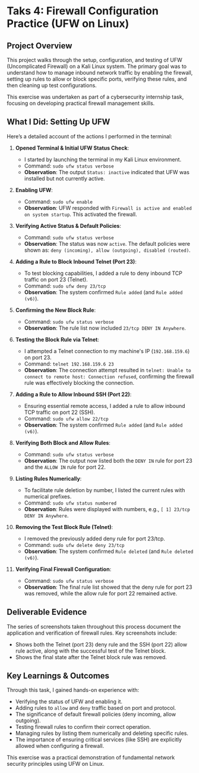 
# Taks 4: Firewall Configuration Practice (UFW on Linux)

## Project Overview

This project walks through the setup, configuration, and testing of UFW (Uncomplicated Firewall) on a Kali Linux system. The primary goal was to understand how to manage inbound network traffic by enabling the firewall, setting up rules to allow or block specific ports, verifying these rules, and then cleaning up test configurations.

This exercise was undertaken as part of a cybersecurity internship task, focusing on developing practical firewall management skills.

## What I Did: Setting Up UFW

Here’s a detailed account of the actions I performed in the terminal:

1.  **Opened Terminal & Initial UFW Status Check**:
    * I started by launching the terminal in my Kali Linux environment.
    * Command: `sudo ufw status verbose`
    * **Observation**: The output `Status: inactive` indicated that UFW was installed but not currently active.

2.  **Enabling UFW**:
    * Command: `sudo ufw enable`
    * **Observation**: UFW responded with `Firewall is active and enabled on system startup`. This activated the firewall.

3.  **Verifying Active Status & Default Policies**:
    * Command: `sudo ufw status verbose`
    * **Observation**: The status was now `active`. The default policies were shown as: `deny (incoming), allow (outgoing), disabled (routed)`.

4.  **Adding a Rule to Block Inbound Telnet (Port 23)**:
    * To test blocking capabilities, I added a rule to deny inbound TCP traffic on port 23 (Telnet).
    * Command: `sudo ufw deny 23/tcp`
    * **Observation**: The system confirmed `Rule added` (and `Rule added (v6)`).

5.  **Confirming the New Block Rule**:
    * Command: `sudo ufw status verbose`
    * **Observation**: The rule list now included `23/tcp DENY IN Anywhere`.

6.  **Testing the Block Rule via Telnet**:
    * I attempted a Telnet connection to my machine's IP (`192.168.159.6`) on port 23.
    * Command: `telnet 192.168.159.6 23`
    * **Observation**: The connection attempt resulted in `telnet: Unable to connect to remote host: Connection refused`, confirming the firewall rule was effectively blocking the connection.

7.  **Adding a Rule to Allow Inbound SSH (Port 22)**:
    * Ensuring essential remote access, I added a rule to allow inbound TCP traffic on port 22 (SSH).
    * Command: `sudo ufw allow 22/tcp`
    * **Observation**: The system confirmed `Rule added` (and `Rule added (v6)`).

8.  **Verifying Both Block and Allow Rules**:
    * Command: `sudo ufw status verbose`
    * **Observation**: The output now listed both the `DENY IN` rule for port 23 and the `ALLOW IN` rule for port 22.

9.  **Listing Rules Numerically**:
    * To facilitate rule deletion by number, I listed the current rules with numerical prefixes.
    * Command: `sudo ufw status numbered`
    * **Observation**: Rules were displayed with numbers, e.g., `[ 1] 23/tcp DENY IN Anywhere`.

10. **Removing the Test Block Rule (Telnet)**:
    * I removed the previously added deny rule for port 23/tcp.
    * Command: `sudo ufw delete deny 23/tcp`
    * **Observation**: The system confirmed `Rule deleted` (and `Rule deleted (v6)`).

11. **Verifying Final Firewall Configuration**:
    * Command: `sudo ufw status verbose`
    * **Observation**: The final rule list showed that the deny rule for port 23 was removed, while the allow rule for port 22 remained active.

## Deliverable Evidence

The series of screenshots taken throughout this process document the application and verification of firewall rules. Key screenshots include:
* Shows both the Telnet (port 23) deny rule and the SSH (port 22) allow rule active, along with the successful test of the Telnet block.
* Shows the final state after the Telnet block rule was removed.

## Key Learnings & Outcomes

Through this task, I gained hands-on experience with:
* Verifying the status of UFW and enabling it.
* Adding rules to `allow` and `deny` traffic based on port and protocol.
* The significance of default firewall policies (deny incoming, allow outgoing).
* Testing firewall rules to confirm their correct operation.
* Managing rules by listing them numerically and deleting specific rules.
* The importance of ensuring critical services (like SSH) are explicitly allowed when configuring a firewall.

This exercise was a practical demonstration of fundamental network security principles using UFW on Linux.
